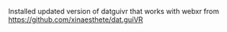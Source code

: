 Installed updated version of datguivr that works with webxr from https://github.com/xinaesthete/dat.guiVR